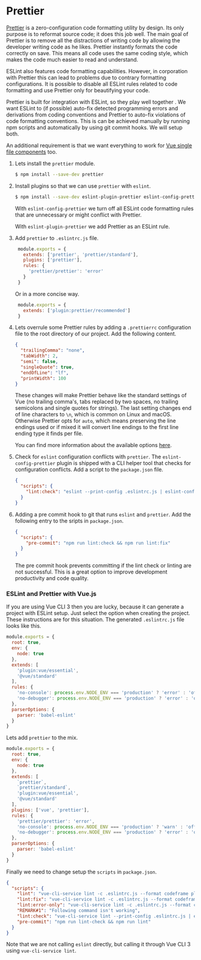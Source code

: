 # Prettier

[Prettier](https://prettier.io/) is a zero-configuration code formatting utility by design. Its only purpose is to reformat source code; it does this job well. The main goal of Prettier is to remove all the distractions of writing code by allowing the developer writing code as he likes. Prettier instantly formats the code correctly on save. This means all code uses the same coding style, which makes the code much easier to read and understand.

ESLint also features code formatting capabilities. However, in corporation with Prettier this can lead to problems due to contrary formatting configurations. It is possible to disable all ESLint rules related to code formatting and use Prettier only for beautifying your code.

Prettier is built for integration with ESLint, so they play well together . We want ESLint to (if possible) auto-fix detected programming errors and derivations from coding conventions and Prettier to auto-fix violations of code formatting conventions. This is can be achieved manually by running npm scripts and automatically by using git commit hooks. We will setup both.

An additional requirement is that we want everything to work for [Vue single file components](https://vuejs.org/v2/guide/single-file-components.html) too.

1. Lets install the `prettier` module.

   ```bash
   $ npm install --save-dev prettier
   ```

2. Install plugins so that we can use `prettier` with `eslint`.

   ```bash
   $ npm install --save-dev eslint-plugin-prettier eslint-config-prettier
   ```

   With `eslint-config-prettier` we turn off all ESLint code formatting rules that are unnecessary or might conflict with Prettier.

   With `eslint-plugin-prettier` we add Prettier as an ESLint rule.

3. Add `prettier` to `.eslintrc.js` file.

   ```js
    module.exports = {
      extends: ['prettier', 'prettier/standard'],
      plugins: ['prettier'],
      rules: {
        'prettier/prettier': 'error'
      }
    }
   ```

    Or in a more concise way.

   ```js
    module.exports = {
      extends: ['plugin:prettier/recommended']
    }
   ```

4. Lets overrule some Prettier rules by adding a `.prettierrc` configuration file to the root directory of our project. Add the following content.

    ```json
    {
      "trailingComma": "none",
      "tabWidth": 2,
      "semi": false,
      "singleQuote": true,
      "endOfLine": "lf",
      "printWidth": 100
    }
    ```

    These changes will make Prettier behave like the standard settings of Vue (no trailing comma's, tabs replaced by two spaces, no trailing semicolons and single quotes for strings). The last setting changes end of line characters to `\n`, which is common on Linux and macOS. Otherwise Prettier opts for `auto`, which means preserving the line endings used or if mixed it will convert line endings to the first line ending type it finds per file.

    You can find more information about the available options [here](https://prettier.io/docs/en/options.html).

5. Check for `eslint` configuration conflicts with `prettier`. The `eslint-config-prettier` plugin is shipped with a CLI helper tool that checks for configuration conflicts. Add a script to the `package.json` file.

   ```json
   {
     "scripts": {
       "lint:check": "eslint --print-config .eslintrc.js | eslint-config-prettier-check"
     }
   }
   ```

6. Adding a pre commit hook to git that runs `eslint` and `prettier`. Add the following entry to the sripts in `package.json`.

   ```json
   {
     "scripts": {
       "pre-commit": "npm run lint:check && npm run lint:fix"
     }
   }
   ```

   The pre commit hook prevents committing if the lint check or linting are not successful. This is a great option to improve development productivity and code quality.

### ESLint and Prettier with Vue.js

If you are using Vue CLI 3 then you are lucky, because it can generate a project with ESLint setup. Just select the option when creating the project. These instructions are for this situation. The generated `.eslintrc.js`  file looks like this.

```js
module.exports = {
  root: true,
  env: {
    node: true
  },
  extends: [
    'plugin:vue/essential',
    '@vue/standard'
  ],
  rules: {
    'no-console': process.env.NODE_ENV === 'production' ? 'error' : 'off',
    'no-debugger': process.env.NODE_ENV === 'production' ? 'error' : 'off'
  },
  parserOptions: {
    parser: 'babel-eslint'
  }
}
```

Lets add `prettier` to the mix.

```js
module.exports = {
  root: true,
  env: {
    node: true
  },
  extends: [
    `prettier`,
    `prettier/standard`,
    'plugin:vue/essential',
    '@vue/standard'
  ],
  plugins: ['vue', 'prettier'],
  rules: {
    'prettier/prettier': 'error',
    'no-console': process.env.NODE_ENV === 'production' ? 'warn' : 'off',
    'no-debugger': process.env.NODE_ENV === 'production' ? 'error' : 'off'
  },
  parserOptions: {
    parser: 'babel-eslint'
  }
}
```

Finally we need to change setup the `scripts` in `package.json`.

```json
{
  "scripts": {
    "lint": "vue-cli-service lint -c .eslintrc.js --format codeframe plugin src tests",
    "lint:fix": "vue-cli-service lint -c .eslintrc.js --format codeframe --fix plugin src tests",
    "lint:error-only": "vue-cli-service lint -c .eslintrc.js --format codeframe --quiet plugin src tests",
    "REMARK#1": "Following command isn't working",
    "lint:check": "vue-cli-service lint --print-config .eslintrc.js | eslint-config-prettier-check",
    "pre-commit": "npm run lint-check && npm run lint"
  }
}
```

Note that we are not calling `eslint` directly, but calling it through Vue CLI 3 using `vue-cli-service lint`.
